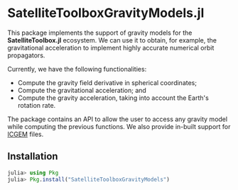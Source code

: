SatelliteToolboxGravityModels.jl
================================

This package implements the support of gravity models for the **SatelliteToolbox.jl**
ecosystem. We can use it to obtain, for example, the gravitational acceleration to
implement highly accurate numerical orbit propagators.

Currently, we have the following functionalities:

- Compute the gravity field derivative in spherical coordinates;
- Compute the gravitational acceleration; and
- Compute the gravity acceleration, taking into account the Earth's rotation rate.

The package contains an API to allow the user to access any gravity model while computing
the previous functions. We also provide in-built support for
[ICGEM](http://icgem.gfz-potsdam.de/home) files.

## Installation

```julia
julia> using Pkg
julia> Pkg.install("SatelliteToolboxGravityModels")
```
